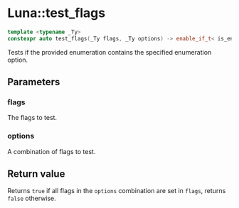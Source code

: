 # Luna::test_flags

```c++
template <typename _Ty>
constexpr auto test_flags(_Ty flags, _Ty options) -> enable_if_t< is_enum_v< _Ty >, bool >
```

Tests if the provided enumeration contains the specified enumeration option. 



## Parameters
### flags
The flags to test. 

### options
A combination of flags to test. 

## Return value
Returns `true` if all flags in the `options` combination are set in `flags`, returns `false` otherwise. 

